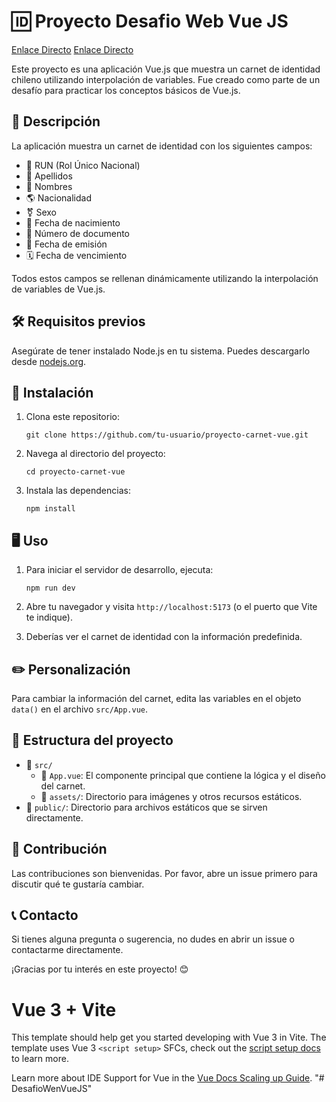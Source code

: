 # 🆔 Proyecto Desafio Web Vue JS

[Enlace Directo](https://desafio-wen-vue-js.vercel.app/)
<a href="https://desafio-wen-vue-js.vercel.app/" target="_blank">Enlace Directo</a>

Este proyecto es una aplicación Vue.js que muestra un carnet de identidad chileno utilizando interpolación de variables. Fue creado como parte de un desafío para practicar los conceptos básicos de Vue.js.

## 📝 Descripción

La aplicación muestra un carnet de identidad con los siguientes campos:

- 🔢 RUN (Rol Único Nacional)
- 👥 Apellidos
- 📛 Nombres
- 🌎 Nacionalidad
- ⚧️ Sexo
- 🎂 Fecha de nacimiento
- 📄 Número de documento
- 📅 Fecha de emisión
- 🗓️ Fecha de vencimiento

Todos estos campos se rellenan dinámicamente utilizando la interpolación de variables de Vue.js.

## 🛠️ Requisitos previos

Asegúrate de tener instalado Node.js en tu sistema. Puedes descargarlo desde [nodejs.org](https://nodejs.org/).

## 🚀 Instalación

1. Clona este repositorio:
   ```
   git clone https://github.com/tu-usuario/proyecto-carnet-vue.git
   ```

2. Navega al directorio del proyecto:
   ```
   cd proyecto-carnet-vue
   ```

3. Instala las dependencias:
   ```
   npm install
   ```

## 🖥️ Uso

1. Para iniciar el servidor de desarrollo, ejecuta:
   ```
   npm run dev
   ```

2. Abre tu navegador y visita `http://localhost:5173` (o el puerto que Vite te indique).

3. Deberías ver el carnet de identidad con la información predefinida.

## ✏️ Personalización

Para cambiar la información del carnet, edita las variables en el objeto `data()` en el archivo `src/App.vue`.

## 📁 Estructura del proyecto

- 📂 `src/`
  - 📄 `App.vue`: El componente principal que contiene la lógica y el diseño del carnet.
  - 📂 `assets/`: Directorio para imágenes y otros recursos estáticos.
- 📂 `public/`: Directorio para archivos estáticos que se sirven directamente.

## 🤝 Contribución

Las contribuciones son bienvenidas. Por favor, abre un issue primero para discutir qué te gustaría cambiar.

## 📞 Contacto

Si tienes alguna pregunta o sugerencia, no dudes en abrir un issue o contactarme directamente.

¡Gracias por tu interés en este proyecto! 😊

# Vue 3 + Vite

This template should help get you started developing with Vue 3 in Vite. The template uses Vue 3 `<script setup>` SFCs, check out the [script setup docs](https://v3.vuejs.org/api/sfc-script-setup.html#sfc-script-setup) to learn more.

Learn more about IDE Support for Vue in the [Vue Docs Scaling up Guide](https://vuejs.org/guide/scaling-up/tooling.html#ide-support).
"# DesafioWenVueJS" 
